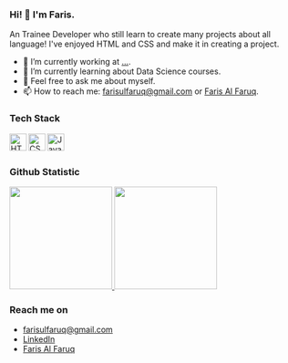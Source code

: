 ### Hi! 👋 I'm Faris.

An Trainee Developer who still learn to create many projects about all language! I've enjoyed HTML and CSS and make it in creating a project.

- 🔭 I’m currently working at <a href="https://farisalfaruq.my.id/">...</a>.
- 🌱 I’m currently learning about Data Science courses.
- 💬 Feel free to ask me about myself.
- 📫 How to reach me: farisulfaruq@gmail.com or <a href="https://farisalfaruq.my.id/">Faris Al Faruq</a>.

### Tech Stack
  <a href="#"><img align="left" alt="HTML" title="HTML" height="30px" src="https://upload.wikimedia.org/wikipedia/commons/thumb/6/61/HTML5_logo_and_wordmark.svg/120px-HTML5_logo_and_wordmark.svg.png"/></a>
  <a href="#"><img align="left" alt="CSS" title="CSS" height="30px" src="https://upload.wikimedia.org/wikipedia/commons/thumb/d/d5/CSS3_logo_and_wordmark.svg/120px-CSS3_logo_and_wordmark.svg.png"/></a>
  <a href="#"><img align="left" alt="Java" title="Java" height="30px" src="https://upload.wikimedia.org/wikipedia/id/thumb/2/2e/Java_Logo.svg/100px-Java_Logo.svg.png"/></a>
  <br>
  <br>
  
### Github Statistic
<p align="left">
<a href="https://github.com/alpharouqi">
  <img height="180em" src="https://github-readme-stats-eight-theta.vercel.app/api?username=alpharouqi&show_icons=true&theme=algolia&include_all_commits=true&count_private=true"/>
  <img height="180em" src="https://github-readme-stats-eight-theta.vercel.app/api/top-langs/?username=alpharouqi&layout=compact&langs_count=8&theme=algolia"/>
</a>
</p>

### Reach me on
- farisulfaruq@gmail.com
- <a href="https://linkedin.com/in/faris-al-faruq/">LinkedIn</a>
- <a href="https://farisalfaruq.my.id/">Faris Al Faruq</a>
